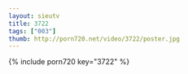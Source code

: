 ```yaml
--- 
layout: sieutv
title: 3722
tags: ["003"]
thumb: http://porn720.net/video/3722/poster.jpg
---
```

{% include porn720 key="3722" %} 
